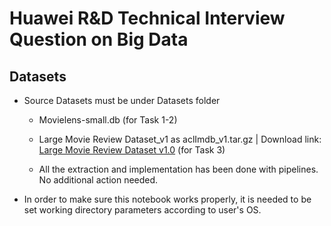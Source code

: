 Huawei R&D Technical Interview Question on Big Data
=========================================
Datasets
---
- Source Datasets must be under Datasets folder
    - Movielens-small.db (for Task 1-2)
    - Large Movie Review Dataset_v1 as aclImdb_v1.tar.gz | Download link: [Large Movie Review Dataset v1.0](http://ai.stanford.edu/~amaas/data/sentiment/aclImdb_v1.tar.gz) (for Task 3)

    - All the extraction and implementation has been done with pipelines. No additional action needed. 


- In order to make sure this notebook works properly, it is needed to be set working directory parameters according to user's OS.



